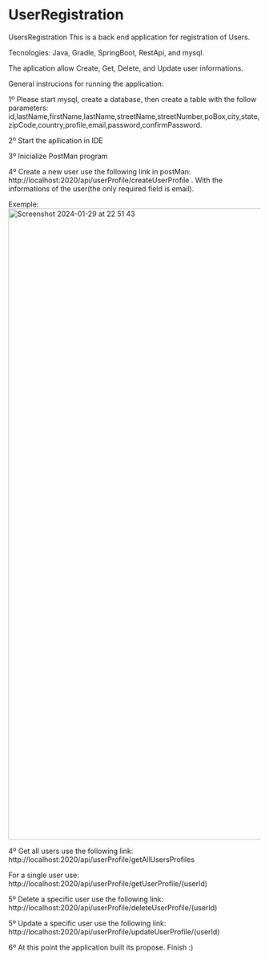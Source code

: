 # UserRegistration

UsersRegistration This is a back end application for registration of Users.

Tecnologies: Java, Gradle, SpringBoot, RestApi, and mysql.

The aplication allow Create, Get, Delete, and Update user informations.




General instrucions for running the application:

1º Please start mysql, create a database, then create a table with the follow parameters: id,lastName,firstName,lastName,streetName,streetNumber,poBox,city,state,zipCode,country,profile,email,password,confirmPassword.

2º Start the apllication in IDE

3º Inicialize PostMan program

4º Create a new user use the following link in postMan: http://localhost:2020/api/userProfile/createUserProfile . With the informations of the user(the only required field is email).

Exemple: 
<img width="1257" alt="Screenshot 2024-01-29 at 22 51 43" src="https://github.com/pedroalexandrevieira/UserRegistration/assets/88099104/a1279eb2-b0e9-40ff-8b4e-0270a23d9353">

4º Get all users use the following link: http://localhost:2020/api/userProfile/getAllUsersProfiles

For a single user use: http://localhost:2020/api/userProfile/getUserProfile/(userId)

5º Delete a specific user use the following link: http://localhost:2020/api/userProfile/deleteUserProfile/(userId)

5º Update a specific user use the following link: http://localhost:2020/api/userProfile/updateUserProfile/(userId)

6º At this point the application built its propose. Finish :) 
